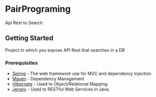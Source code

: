 # PairPrograming
Api Rest to Search
## Getting Started
Project in which you expose API Rest that searches in a DB

### Prerequisites
* [Spirng](https://spring.io/) - The web framework use for MVC and dependency injection
* [Maven](https://maven.apache.org/) - Dependency Management
* [Hibernate](http://hibernate.org/orm/) - Used to Object/Relational Mapping
* [Jersey](https://jersey.java.net/) - Used to RESTful Web Services in Java.
